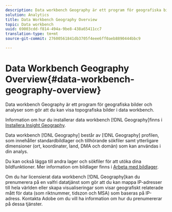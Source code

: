 ```yaml
---
description: Data workbench Geography är ett program för geografiska bilder och analyser som gör att du kan visa topografiska bilder i data workbench.
solution: Analytics
title: Data Workbench Geography Overview
topic: Data workbench
uuid: 69003cdd-f814-494a-9be8-438a65411cc7
translation-type: tm+mt
source-git-commit: 27600561841db3705f4eee6ff0aeb8890444bbc9

---
```



# Data Workbench Geography Overview{#data-workbench-geography-overview}

Data workbench Geography är ett program för geografiska bilder och analyser som gör att du kan visa topografiska bilder i data workbench.

Information om hur du installerar data workbench [!DNL Geography]finns i [Installera Insight Geography](../../home/c-geo-oview/c-inst-geo/c-inst-geo.md).

Data workbench [!DNL Geography] består av [!DNL Geography] profilen, som innehåller standardbildlager och tillhörande sökfiler samt ytterligare dimensioner (ort, koordinater, land, DMA och domän) som kan användas i din analys.

Du kan också lägga till andra lager och sökfiler för att utöka dina bildfunktioner. Mer information om bildlager finns i [Arbeta med bildlager](https://docs.adobe.com/content/help/en/data-workbench/using/client/imagery-layers/c-ustd-img-layers.html).

Om du har licensierat data workbench [!DNL Geography]kan du prenumerera på en valfri datatjänst som gör att du kan mappa IP-adresser till hela världen eller skapa visualiseringar som visar geografiskt relaterade mått för data (som riktnummer, tidszon och MSA) som baseras på IP-adress. Kontakta Adobe om du vill ha information om hur du prenumererar på dessa tjänster.
